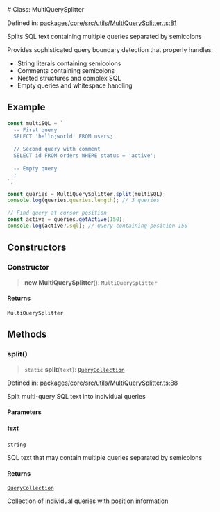 <div v-pre>
# Class: MultiQuerySplitter

Defined in: [packages/core/src/utils/MultiQuerySplitter.ts:81](https://github.com/mk3008/rawsql-ts/blob/3b53f17d700cf976ce5c49b674a04b41eeb14c40/packages/core/src/utils/MultiQuerySplitter.ts#L81)

Splits SQL text containing multiple queries separated by semicolons

Provides sophisticated query boundary detection that properly handles:
- String literals containing semicolons
- Comments containing semicolons  
- Nested structures and complex SQL
- Empty queries and whitespace handling

## Example

```typescript
const multiSQL = `
  -- First query
  SELECT 'hello;world' FROM users;
  
  // Second query with comment
  SELECT id FROM orders WHERE status = 'active';
  
  -- Empty query
  ;
`;

const queries = MultiQuerySplitter.split(multiSQL);
console.log(queries.queries.length); // 3 queries

// Find query at cursor position
const active = queries.getActive(150);
console.log(active?.sql); // Query containing position 150
```

## Constructors

### Constructor

> **new MultiQuerySplitter**(): `MultiQuerySplitter`

#### Returns

`MultiQuerySplitter`

## Methods

### split()

> `static` **split**(`text`): [`QueryCollection`](../interfaces/QueryCollection.md)

Defined in: [packages/core/src/utils/MultiQuerySplitter.ts:88](https://github.com/mk3008/rawsql-ts/blob/3b53f17d700cf976ce5c49b674a04b41eeb14c40/packages/core/src/utils/MultiQuerySplitter.ts#L88)

Split multi-query SQL text into individual queries

#### Parameters

##### text

`string`

SQL text that may contain multiple queries separated by semicolons

#### Returns

[`QueryCollection`](../interfaces/QueryCollection.md)

Collection of individual queries with position information
</div>
